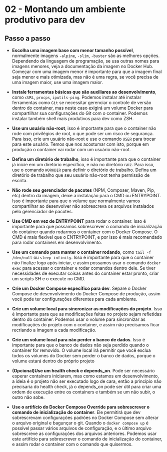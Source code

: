 # 02 - Montando um ambiente produtivo para dev

## Passo a passo

* **Escolha uma imagem base com menor tamanho possível**, normalmente imagens `-alpine`, `-slim`, `-buster` são as melhores opções. Dependendo da linguagem de programação, se usa outras nomes para imagens menores, veja a documentação da imagem no Docker Hub. Começar com uma imagem menor é importante para que a imagem final seja menor e mais otimizada, mas não é uma regra, se você precisa de uma imagem maior, use uma imagem maior.

* **Instale ferramentas básicas que são auxiliares ao desenvolvimento**, como `cURL`, `procps`, `iputils-ping`. Podemos instalar até instalar ferramentas como `Git` se necessitar gerenciar o controle de versão dentro do container, mas neste caso exigirá um volume Docker para compartilhar sua configurações do Git com o container. Podemos instalar também shell mais produtivos para dev como ZSH.

* **Use um usuário não-root**, isso é importante para que o container não rode com privilégios de root, o que pode ser um risco de segurança. Para isso, crie um usuário não-root e use o comando `USER` para trocar para este usuário. Temos que nos acostumar com isto, porque em produção o container vai rodar com um usuário não-root.

* **Defina um diretório de trabalho**, isso é importante para que o container já inicie em um diretório específico, e não no diretório raiz. Para isso, use o comando `WORKDIR` para definir o diretório de trabalho. Defina um diretório de trabalho que seu usuário não-root tenha permissão de escrita.

* **Não rode seu gerenciador de pacotes** (NPM, Composer, Maven, Pip, etc) dentro da imagem, deixe a instalação para o CMD ou ENTRYPOINT. Isso é importante para que o volume que normalmente vamos compartilhar ao desenvolver não sobrescreva os arquivos instalados pelo gerenciador de pacotes.

* **Use CMD em vez de ENTRYPOINT** para rodar o container. Isso é importante para que possamos sobrescrever o comando de inicialização do container quando rodarmos o container com o Docker Compose. O CMD é mais flexível que o ENTRYPOINT, e por isso é mais recomendado para rodar containers em desenvolvimento.

* **Use um comando para manter o container rodando**, como `tail -f /dev/null` ou `sleep infinity`. Isso é importante para que o container não finalize logo após iniciar, e assim possamos usar o comando `docker exec` para acessar o container e rodar comandos dentro dele. Se tiver necessidades de executar coisas antes do container estar pronto, criar um scripts SH e o execute no CMD.

* **Crie um Docker Compose específico para dev**. Separe o Docker Compose de desenvolvimento do Docker Compose de produção, assim você pode ter configurações diferentes para cada ambiente.

* **Crie um volume local para sincronizar as modificações do projeto**. Isso é importante para que as modificações feitas no projeto sejam refletidas dentro do container. Podemos usar o volume para sincronizar as modificações do projeto com o container, e assim não precisamos ficar recriando a imagem a cada modificação.

* **Crie um volume local para não perder o banco de dados**. Isso é importante para que o banco de dados não seja perdido quando o container for removido. O volume local irá permitir que você exclua todos os volumes do Docker sem perder o banco de dados, porque o volume estará dentro do próprio projeto

* **(Opcional)Use um health check e depends_on**. Pode ser necessário esperar containers iniciarem, mas como estamos em desenvolvimento, a ideia é o projeto não ser executado logo de cara, então a princípio não precisaria do health check, já o depends_on pode ser útil para criar uma ordem de execução entre os containers e também se um não subir, o outro não sobe.

* **Use o artifício do Docker Compose Override para sobrescrever o comando de inicialização do container**. Ele permitirá que dev sobrescrevam configurações padrões no Docker Compose sem alterar o arquivo original e bagunçar o git. Quando o `docker compose up` é possível passar vários arquivos de configuração, e o último arquivo sobrescreve as configurações dos arquivos anteriores. Podemos usar este artifício para sobrescrever o comando de inicialização do container, e assim rodar o container com o comando que quisermos.